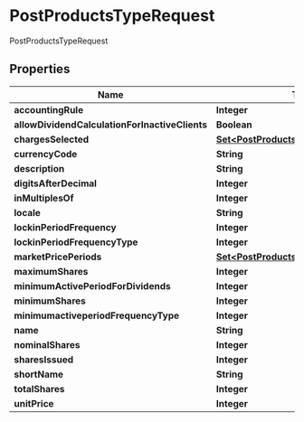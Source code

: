 

# PostProductsTypeRequest

PostProductsTypeRequest

## Properties

| Name | Type | Description | Notes |
|------------ | ------------- | ------------- | -------------|
|**accountingRule** | **Integer** |  |  [optional] |
|**allowDividendCalculationForInactiveClients** | **Boolean** |  |  [optional] |
|**chargesSelected** | [**Set&lt;PostProductsChargesSelected&gt;**](PostProductsChargesSelected.md) |  |  [optional] |
|**currencyCode** | **String** |  |  [optional] |
|**description** | **String** |  |  [optional] |
|**digitsAfterDecimal** | **Integer** |  |  [optional] |
|**inMultiplesOf** | **Integer** |  |  [optional] |
|**locale** | **String** |  |  [optional] |
|**lockinPeriodFrequency** | **Integer** |  |  [optional] |
|**lockinPeriodFrequencyType** | **Integer** |  |  [optional] |
|**marketPricePeriods** | [**Set&lt;PostProductsMarketPricePeriods&gt;**](PostProductsMarketPricePeriods.md) |  |  [optional] |
|**maximumShares** | **Integer** |  |  [optional] |
|**minimumActivePeriodForDividends** | **Integer** |  |  [optional] |
|**minimumShares** | **Integer** |  |  [optional] |
|**minimumactiveperiodFrequencyType** | **Integer** |  |  [optional] |
|**name** | **String** |  |  [optional] |
|**nominalShares** | **Integer** |  |  [optional] |
|**sharesIssued** | **Integer** |  |  [optional] |
|**shortName** | **String** |  |  [optional] |
|**totalShares** | **Integer** |  |  [optional] |
|**unitPrice** | **Integer** |  |  [optional] |



